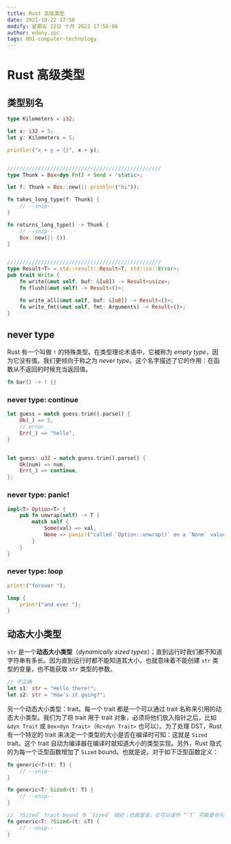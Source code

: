 ```yaml
---
title: Rust 高级类型
date: 2021-10-22 17:56
modify: 星期五 22日 十月 2021 17:56:06
author: edony.zpc
tags: 001-computer-technology
---
```


# Rust 高级类型
## 类型别名
```rust
type Kilometers = i32;

let x: i32 = 5;
let y: Kilometers = 5;

println!("x + y = {}", x + y);


//////////////////////////////////////////////////
type Thunk = Box<dyn Fn() + Send + 'static>;

let f: Thunk = Box::new(|| println!("hi"));

fn takes_long_type(f: Thunk) {
    // --snip--
}

fn returns_long_type() -> Thunk {
    // --snip--
    Box::new(|| ())
}


//////////////////////////////////////////////////
type Result<T> = std::result::Result<T, std::io::Error>;
pub trait Write {
    fn write(&mut self, buf: &[u8]) -> Result<usize>;
    fn flush(&mut self) -> Result<()>;

    fn write_all(&mut self, buf: &[u8]) -> Result<()>;
    fn write_fmt(&mut self, fmt: Arguments) -> Result<()>;
}

```

## never type
Rust 有一个叫做 `!` 的特殊类型。在类型理论术语中，它被称为 _empty type_，因为它没有值。我们更倾向于称之为 _never type_。这个名字描述了它的作用：在函数从不返回的时候充当返回值。
```rust
fn bar() -> ! {}
```

### never type: continue
``` rust
let guess = match guess.trim().parse() {
    Ok(_) => 5,
	// error
    Err(_) => "hello",
}


let guess: u32 = match guess.trim().parse() {
    Ok(num) => num,
    Err(_) => continue,
};

```

### never type: panic!
```rust
impl<T> Option<T> {
    pub fn unwrap(self) -> T {
        match self {
            Some(val) => val,
            None => panic!("called `Option::unwrap()` on a `None` value"),
        }
    }
}

```

### never type: loop
```rust
print!("forever ");

loop {
    print!("and ever ");
}

```

## 动态大小类型
`str` 是一个**动态大小类型**（_dynamically sized types_）；直到运行时我们都不知道字符串有多长。因为直到运行时都不能知道其大小，也就意味着不能创建 `str` 类型的变量，也不能获取 `str` 类型的参数。
```rust
// 不正确
let s1: str = "Hello there!";
let s2: str = "How's it going?";
```

另一个动态大小类型：trait。每一个 trait 都是一个可以通过 trait 名称来引用的动态大小类型。我们为了将 trait 用于 trait 对象，必须将他们放入指针之后，比如 `&dyn Trait` 或 `Box<dyn Trait>`（`Rc<dyn Trait>` 也可以）。为了处理 DST，Rust 有一个特定的 trait 来决定一个类型的大小是否在编译时可知：这就是 `Sized` trait。这个 trait 自动为编译器在编译时就知道大小的类型实现。另外，Rust 隐式的为每一个泛型函数增加了 `Sized` bound。也就是说，对于如下泛型函数定义：
```rust
fn generic<T>(t: T) {
    // --snip--
}

fn generic<T: Sized>(t: T) {
    // --snip--
}

// `?Sized` trait bound 与 `Sized` 相对；也就是说，它可以读作 “`T` 可能是也可能不是 `Sized` 的”。这个语法只能用于 `Sized` ，而不能用于其他 trait。
fn generic<T: ?Sized>(t: &T) {
    // --snip--
}
```